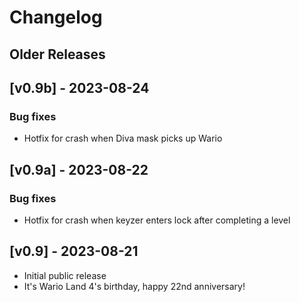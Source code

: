 # Changelog

## Older Releases

## [v0.9b] - 2023-08-24

### Bug fixes
- Hotfix for crash when Diva mask picks up Wario

## [v0.9a] - 2023-08-22

### Bug fixes
- Hotfix for crash when keyzer enters lock after completing a level

## [v0.9] - 2023-08-21

- Initial public release
- It's Wario Land 4's birthday, happy 22nd anniversary!

